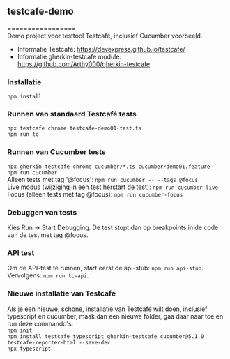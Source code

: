 ## testcafe-demo
=================  
Demo project voor testtool Testcafé, inclusief Cucumber voorbeeld.  
* Informatie Testcafé: https://devexpress.github.io/testcafe/  
* Informatie gherkin-testcafe module: https://github.com/Arthy000/gherkin-testcafe

### Installatie
`npm install`

### Runnen van standaard Testcafé tests
`npx testcafe chrome testcafe-demo01-test.ts`  
`npm run tc`

### Runnen van Cucumber tests
`npx gherkin-testcafe chrome cucumber/*.ts cucumber/demo01.feature`   
`npm run cucumber`  
Alleen tests met tag '@focus': `npm run cucumber -- --tags @focus`  
Live modus (wijziging in een test herstart de test): `npm run cucumber-live`  
Focus (alleen tests met tag @focus): `npm run cucumber-focus`

### Debuggen van tests
Kies Run -> Start Debugging. De test stopt dan op breakpoints in de code van de test met tag @focus.

### API test
Om de API-test te runnen, start eerst de api-stub: `npm run api-stub`.  
Vervolgens: `npm run tc-api`.

### Nieuwe installatie van Testcafé
Als je een nieuwe, schone, installatie van Testcafé wilt doen, inclusief typescript en cucumber, maak dan een nieuwe folder, gaa daar naar toe en run deze commando's:  
`npm init`  
`npm install testcafe typescript gherkin-testcafe cucumber@5.1.0 testcafe-reporter-html --save-dev`  
`npx typescript`
